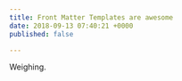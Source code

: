 ```yaml
---
title: Front Matter Templates are awesome
date: 2018-09-13 07:40:21 +0000
published: false

---
```

Weighing.